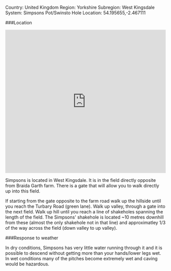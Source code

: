 Country: United Kingdom
Region: Yorkshire
Subregion: West Kingsdale
System: Simpsons Pot/Swinsto Hole
Location: 54.195655,-2.467111

###Location

<div class="padmore">
<iframe src="https://www.google.com/maps/embed?pb=!1m18!1m12!1m3!1d4154.302741251281!2d-2.4664262027741155!3d54.195219882477176!2m3!1f0!2f0!3f0!3m2!1i1024!2i768!4f13.1!3m3!1m2!1s0x0%3A0x0!2zNTTCsDExJzQ0LjQiTiAywrAyOCcwMS42Ilc!5e1!3m2!1sen!2suk!4v1442830301612" frameborder="0" style="border:0; width:100%; height:450px;" allowfullscreen></iframe>
</div>

Simpsons is located in West Kingsdale. It is in the field directly opposite from Braida Garth farm. There is a gate that will allow you to walk directly up into this field.

If starting from the gate opposite to the farm road walk up the hillside until you reach the Turbary Road (green lane). Walk up valley, through a gate into the next field. Walk up hill until you reach a line of shakeholes spanning the length of the field. The Simpsons' shakehole is located ~10 metres downhill from these (almost the only shakehole not in that line) and approximatley 1/3 of the way across the field (down valley to up valley).

###Response to weather

In dry conditions, Simpsons has very little water running through it and it is possible to descend without getting more than your hands/lower legs wet. In wet conditions many of the pitches become extremely wet and caving would be hazardous.
